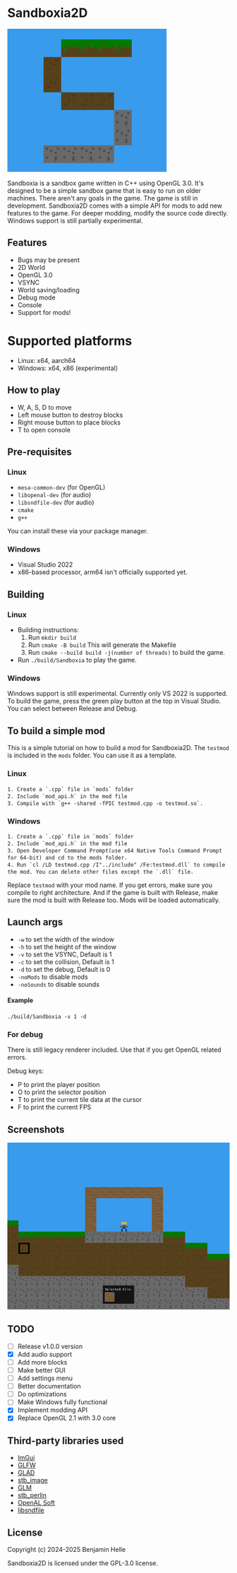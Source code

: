 # Sandboxia2D
![Logo](./assets/logo.png)


Sandboxia is a sandbox game written in C++ using OpenGL 3.0. It's designed to be a simple sandbox game that is easy to run on older machines. There aren't any goals in the game. The game is still in development. Sandboxia2D comes with a simple API for mods to add new features to the game. For deeper modding, modify the source code directly. Windows support is still partially experimental.

## Features
- Bugs may be present
- 2D World
- OpenGL 3.0
- VSYNC
- World saving/loading
- Debug mode
- Console
- Support for mods!

# Supported platforms
- Linux: x64, aarch64
- Windows: x64, x86 (experimental)

## How to play

- W, A, S, D to move
- Left mouse button to destroy blocks
- Right mouse button to place blocks
- T to open console

## Pre-requisites
### Linux
- `mesa-common-dev` (for OpenGL)
- `libopenal-dev` (for audio)
- `libsndfile-dev` (for audio)
- `cmake`
- `g++`

You can install these via your package manager.

### Windows
- Visual Studio 2022
- x86-based processor, arm64 isn't officially supported yet.

## Building

### Linux
- Building instructions:
    1. Run `mkdir build`  
    2. Run `cmake -B build` This will generate the Makefile
    3. Run `cmake --build build -j(number of threads)` to build the game.
- Run `./build/Sandboxia` to play the game.
### Windows
Windows support is still experimental. Currently only VS 2022 is supported. To build the game, press the green play button at the top in Visual Studio. You can select between Release and Debug.

## To build a simple mod
This is a simple tutorial on how to build a mod for Sandboxia2D. The `testmod` is included in the `mods` folder. You can use it as a template.
### Linux
    1. Create a `.cpp` file in `mods` folder
    2. Include `mod_api.h` in the mod file
    3. Compile with `g++ -shared -fPIC testmod.cpp -o testmod.so`.

### Windows
    1. Create a `.cpp` file in `mods` folder
    2. Include `mod_api.h` in the mod file
    3. Open Developer Command Prompt(use x64 Native Tools Command Prompt for 64-bit) and cd to the mods folder.
    4. Run `cl /LD testmod.cpp /I"../include" /Fe:testmod.dll` to compile the mod. You can delete other files except the `.dll` file.

Replace `testmod` with your mod name.
If you get errors, make sure you compile to right architecture. And if the game is built with Release, make sure the mod is built with Release too.
Mods will be loaded automatically.

## Launch args

- `-w` to set the width of the window
- `-h` to set the height of the window
- `-v` to set the VSYNC, Default is 1
- `-c` to set the collision, Default is 1
- `-d` to set the debug, Default is 0
- `-noMods` to disable mods
- `-noSounds` to disable sounds

#### Example

`./build/Sandboxia -v 1 -d`

### For debug
There is still legacy renderer included. Use that if you get OpenGL related errors.

Debug keys:

- P to print the player position
- O to print the selector position
- T to print the current tile data at the cursor
- F to print the current FPS

## Screenshots
![Sandboxia](./assets/screenshot1.png)

## TODO
- [ ] Release v1.0.0 version
- [x] Add audio support
- [ ] Add more blocks
- [ ] Make better GUI
- [ ] Add settings menu
- [ ] Better documentation
- [ ] Do optimizations
- [ ] Make Windows fully functional
- [x] Implement modding API
- [x] Replace OpenGL 2.1 with 3.0 core

## Third-party libraries used
- [ImGui](https://github.com/ocornut/imgui)
- [GLFW](https://github.com/glfw/glfw)
- [GLAD](https://github.com/Dav1dde/glad)
- [stb_image](https://github.com/nothings/stb)
- [GLM](https://github.com/g-truc/glm)
- [stb_perlin](https://github.com/nothings/stb)
- [OpenAL Soft](https://github.com/kcat/openal-soft)
- [libsndfile](https://github.com/libsndfile/libsndfile)

## License
Copyright (c) 2024-2025 Benjamin Helle

Sandboxia2D is licensed under the GPL-3.0 license.
